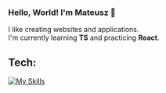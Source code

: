 ### Hello, World! I'm Mateusz 👋

  I like creating websites and applications. </br>
  I'm currently learning <strong>TS</strong> and practicing <strong>React</strong>.

### <h2>Tech:</h2>

[![My Skills](https://skillicons.dev/icons?i=html,css,sass,styledcomponents,tailwind,js,react,redux,vite,ps,xd)](https://skillicons.dev)



